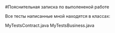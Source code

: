 #Пояснительная записка по выполененой работе

Все тесты написанные мной находятся в классах:

MyTestsContract.java
MyTestsBusiness.java
